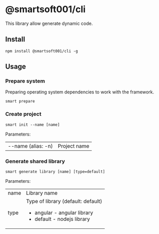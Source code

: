 # @smartsoft001/cli

This library allow generate dynamic code.

## Install

`npm install @smartsoft001/cli -g` 

##  Usage

### Prepare system

Preparing operating system dependencies to work with the framework.

`smart prepare`

### Create project

`smart init --name [name]`

Parameters:
<table>
    <tr>
        <td>--name (alias: -n)</td>
        <td>Project name</td>
    </tr>
</table>

### Generate shared library

`smart generate library [name] [type=default]`

Parameters:
<table>
    <tr>
        <td>name</td>
        <td>Library name</td>
    </tr>
    <tr>
        <td>type</td>
        <td>
            Type of library (default: default)
            <ul>
                <li>angular - angular library</li>
                <li>default - nodejs library</li>
            </ul>        
        </td>
    </tr>
</table>
